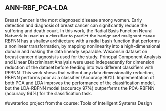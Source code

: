## ANN-RBF_PCA-LDA


Breast Cancer is the most diagnosed disease among women. Early detection and diagnosis of breast cancer can significantly reduce the suffering and death count. In this work, the Radial Basis Function Neural Network is used as a classifier to predict the benign and malignant cases. RBFNN has a shallow architecture with a radial basis function that performs a nonlinear transformation, by mapping nonlinearity into a high-dimensional domain and making the data linearly separable. Wisconsin dataset on breast cancer diagnosis is used for the study. Principal Component Analysis and Linear Discriminant Analysis were used independently for dimension reduction of the dataset before feeding into two different classifiers with RFBNN. This work shows that without any data dimensionality reduction, RBFNN performs poor as a classifier (Accuracy 90%). Implementation of both PCA and LDA improves the performance of the classification model, but the LDA-RBFNN model (accuracy 97%) outperforms the PCA-RBFNN (accuracy 94%) for the classification task.

#uwaterloo project from the course: Tools of Intelligent Systems Design

